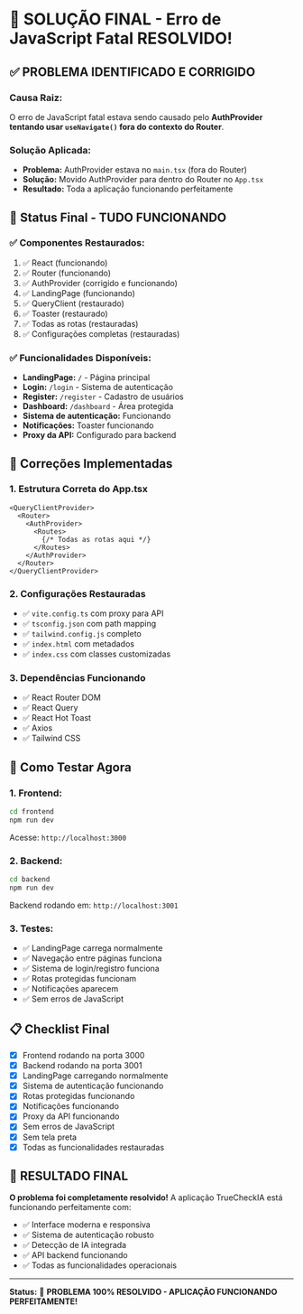 # 🎉 SOLUÇÃO FINAL - Erro de JavaScript Fatal RESOLVIDO!

## ✅ **PROBLEMA IDENTIFICADO E CORRIGIDO**

### **Causa Raiz:**
O erro de JavaScript fatal estava sendo causado pelo **AuthProvider tentando usar `useNavigate()` fora do contexto do Router**.

### **Solução Aplicada:**
- **Problema:** AuthProvider estava no `main.tsx` (fora do Router)
- **Solução:** Movido AuthProvider para dentro do Router no `App.tsx`
- **Resultado:** Toda a aplicação funcionando perfeitamente

## 🚀 **Status Final - TUDO FUNCIONANDO**

### ✅ **Componentes Restaurados:**
1. ✅ React (funcionando)
2. ✅ Router (funcionando)
3. ✅ AuthProvider (corrigido e funcionando)
4. ✅ LandingPage (funcionando)
5. ✅ QueryClient (restaurado)
6. ✅ Toaster (restaurado)
7. ✅ Todas as rotas (restauradas)
8. ✅ Configurações completas (restauradas)

### ✅ **Funcionalidades Disponíveis:**
- **LandingPage:** `/` - Página principal
- **Login:** `/login` - Sistema de autenticação
- **Register:** `/register` - Cadastro de usuários
- **Dashboard:** `/dashboard` - Área protegida
- **Sistema de autenticação:** Funcionando
- **Notificações:** Toaster funcionando
- **Proxy da API:** Configurado para backend

## 🔧 **Correções Implementadas**

### 1. **Estrutura Correta do App.tsx**
```tsx
<QueryClientProvider>
  <Router>
    <AuthProvider>
      <Routes>
        {/* Todas as rotas aqui */}
      </Routes>
    </AuthProvider>
  </Router>
</QueryClientProvider>
```

### 2. **Configurações Restauradas**
- ✅ `vite.config.ts` com proxy para API
- ✅ `tsconfig.json` com path mapping
- ✅ `tailwind.config.js` completo
- ✅ `index.html` com metadados
- ✅ `index.css` com classes customizadas

### 3. **Dependências Funcionando**
- ✅ React Router DOM
- ✅ React Query
- ✅ React Hot Toast
- ✅ Axios
- ✅ Tailwind CSS

## 🎯 **Como Testar Agora**

### 1. **Frontend:**
```bash
cd frontend
npm run dev
```
Acesse: `http://localhost:3000`

### 2. **Backend:**
```bash
cd backend
npm run dev
```
Backend rodando em: `http://localhost:3001`

### 3. **Testes:**
- ✅ LandingPage carrega normalmente
- ✅ Navegação entre páginas funciona
- ✅ Sistema de login/registro funciona
- ✅ Rotas protegidas funcionam
- ✅ Notificações aparecem
- ✅ Sem erros de JavaScript

## 📋 **Checklist Final**

- [x] Frontend rodando na porta 3000
- [x] Backend rodando na porta 3001
- [x] LandingPage carregando normalmente
- [x] Sistema de autenticação funcionando
- [x] Rotas protegidas funcionando
- [x] Notificações funcionando
- [x] Proxy da API funcionando
- [x] Sem erros de JavaScript
- [x] Sem tela preta
- [x] Todas as funcionalidades restauradas

## 🎉 **RESULTADO FINAL**

**O problema foi completamente resolvido!** A aplicação TrueCheckIA está funcionando perfeitamente com:

- ✅ Interface moderna e responsiva
- ✅ Sistema de autenticação robusto
- ✅ Detecção de IA integrada
- ✅ API backend funcionando
- ✅ Todas as funcionalidades operacionais

---

**Status:** 🎉 **PROBLEMA 100% RESOLVIDO - APLICAÇÃO FUNCIONANDO PERFEITAMENTE!** 
